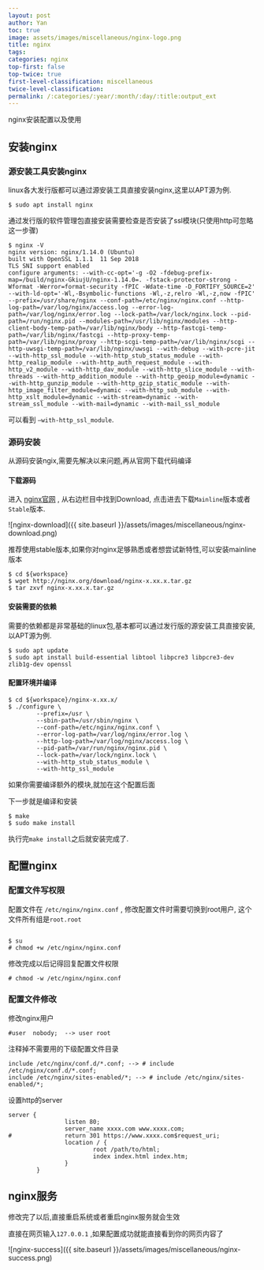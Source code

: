 ```yaml
---
layout: post
author: Yan 
toc: true
image: assets/images/miscellaneous/nginx-logo.png
title: nginx
tags: 
categories: nginx
top-first: false
top-twice: true
first-level-classification: miscellaneous
twice-level-classification:
permalink: /:categories/:year/:month/:day/:title:output_ext
---
```


nginx安装配置以及使用

## 安装nginx

### 源安装工具安装nginx

linux各大发行版都可以通过源安装工具直接安装nginx,这里以APT源为例.

```shell
$ sudo apt install nginx
```

通过发行版的软件管理包直接安装需要检查是否安装了ssl模块(只使用http可忽略这一步骤)

```shell
$ nginx -V
nginx version: nginx/1.14.0 (Ubuntu)
built with OpenSSL 1.1.1  11 Sep 2018
TLS SNI support enabled
configure arguments: --with-cc-opt='-g -O2 -fdebug-prefix-map=/build/nginx-GkiujU/nginx-1.14.0=. -fstack-protector-strong -Wformat -Werror=format-security -fPIC -Wdate-time -D_FORTIFY_SOURCE=2' --with-ld-opt='-Wl,-Bsymbolic-functions -Wl,-z,relro -Wl,-z,now -fPIC' --prefix=/usr/share/nginx --conf-path=/etc/nginx/nginx.conf --http-log-path=/var/log/nginx/access.log --error-log-path=/var/log/nginx/error.log --lock-path=/var/lock/nginx.lock --pid-path=/run/nginx.pid --modules-path=/usr/lib/nginx/modules --http-client-body-temp-path=/var/lib/nginx/body --http-fastcgi-temp-path=/var/lib/nginx/fastcgi --http-proxy-temp-path=/var/lib/nginx/proxy --http-scgi-temp-path=/var/lib/nginx/scgi --http-uwsgi-temp-path=/var/lib/nginx/uwsgi --with-debug --with-pcre-jit --with-http_ssl_module --with-http_stub_status_module --with-http_realip_module --with-http_auth_request_module --with-http_v2_module --with-http_dav_module --with-http_slice_module --with-threads --with-http_addition_module --with-http_geoip_module=dynamic --with-http_gunzip_module --with-http_gzip_static_module --with-http_image_filter_module=dynamic --with-http_sub_module --with-http_xslt_module=dynamic --with-stream=dynamic --with-stream_ssl_module --with-mail=dynamic --with-mail_ssl_module
```

可以看到 `–with-http_ssl_module`. 

### 源码安装

从源码安装ngix,需要先解决以来问题,再从官网下载代码编译

#### 下载源码

进入 [nginx官网](http://nginx.org/) , 从右边栏目中找到Download, 点击进去下载`Mainline`版本或者`Stable`版本.

![nginx-download]({{ site.baseurl }}/assets/images/miscellaneous/nginx-download.png)


推荐使用stable版本,如果你对nginx足够熟悉或者想尝试新特性,可以安装mainline版本

```shell
$ cd ${workspace}
$ wget http://nginx.org/download/nginx-x.xx.x.tar.gz
$ tar zxvf nginx-x.xx.x.tar.gz 
```

#### 安装需要的依赖

需要的依赖都是非常基础的linux包,基本都可以通过发行版的源安装工具直接安装,以APT源为例.


```shell
$ sudo apt update
$ sudo apt install build-essential libtool libpcre3 libpcre3-dev zlib1g-dev openssl
```

#### 配置环境并编译

```shell
$ cd ${workspace}/nginx-x.xx.x/
$ ./configure \
        --prefix=/usr \
        --sbin-path=/usr/sbin/nginx \
        --conf-path=/etc/nginx/nginx.conf \
        --error-log-path=/var/log/nginx/error.log \
        --http-log-path=/var/log/nginx/access.log \
        --pid-path=/var/run/nginx/nginx.pid \
        --lock-path=/var/lock/nginx.lock \
        --with-http_stub_status_module \
        --with-http_ssl_module
```

如果你需要编译额外的模块,就加在这个配置后面

下一步就是编译和安装

```
$ make
$ sudo make install
```

执行完`make install`之后就安装完成了.


## 配置nginx

### 配置文件写权限

配置文件在 `/etc/nginx/nginx.conf` , 修改配置文件时需要切换到root用户, 这个文件所有组是`root.root`
```shell

$ su
# chmod +w /etc/nginx/nginx.conf
```

修改完成以后记得回复配置文件权限

```shell
# chmod -w /etc/nginx/nginx.conf
```

### 配置文件修改

修改nginx用户

```shell
#user  nobody;  --> user root
```

注释掉不需要用的下级配置文件目录

```shell
include /etc/nginx/conf.d/*.conf; --> # include /etc/nginx/conf.d/*.conf;
include /etc/nginx/sites-enabled/*; --> # include /etc/nginx/sites-enabled/*;
```

设置http的server

```shell
server {
                listen 80;
                server_name xxxx.com www.xxxx.com;
#               return 301 https://www.xxxx.com$request_uri;
                location / {
                        root /path/to/html;
                        index index.html index.htm;
                }
        }

```

## nginx服务

修改完了以后,直接重启系统或者重启nginx服务就会生效

直接在网页输入`127.0.0.1` ,如果配置成功就能直接看到你的网页内容了

![nginx-success]({{ site.baseurl }}/assets/images/miscellaneous/nginx-success.png)

